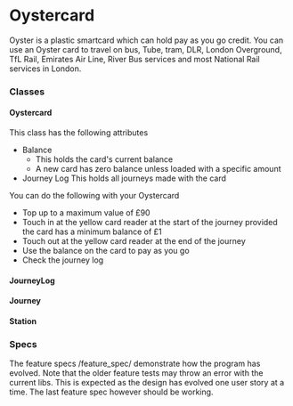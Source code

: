 # Oystercard

Oyster is a plastic smartcard which can hold pay as you go credit. You can use an Oyster card to travel on bus, Tube, tram, DLR, London Overground, TfL Rail, Emirates Air Line, River Bus services and most National Rail services in London.

### Classes

#### Oystercard

This class has the following attributes
- Balance
    - This holds the card's current balance
    - A new card has zero balance unless loaded with a specific amount
- Journey Log
  This holds all journeys made with the card

You can do the following with your Oystercard
- Top up to a maximum value of £90
- Touch in at the yellow card reader at the start of the journey provided the card has a minimum balance of £1
- Touch out at the yellow card reader at the end of the journey
- Use the balance on the card to pay as you go
- Check the journey log

#### JourneyLog

#### Journey

#### Station

### Specs

The feature specs /feature_spec/ demonstrate how the program has evolved. Note that the older feature tests may throw an error with the current libs. This is expected as the design has evolved one user story at a time. The last feature spec however should be working.
